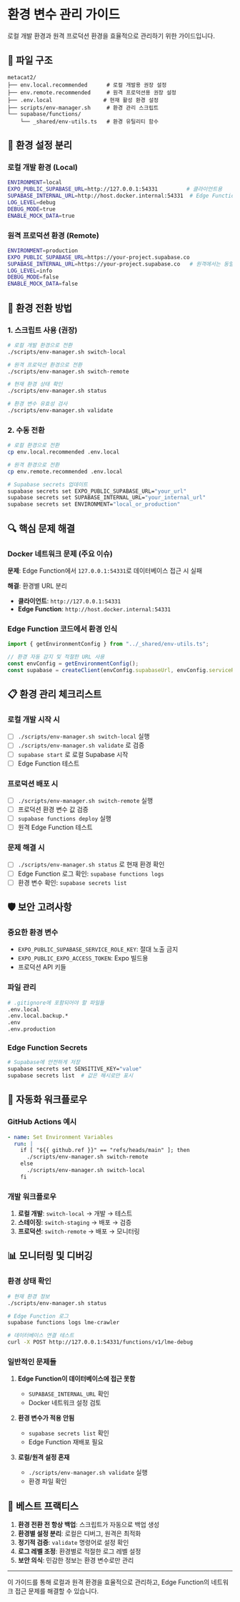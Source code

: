 # 환경 변수 관리 가이드

로컬 개발 환경과 원격 프로덕션 환경을 효율적으로 관리하기 위한 가이드입니다.

## 📁 파일 구조

```
metacat2/
├── env.local.recommended      # 로컬 개발용 권장 설정
├── env.remote.recommended     # 원격 프로덕션용 권장 설정
├── .env.local                # 현재 활성 환경 설정
├── scripts/env-manager.sh     # 환경 관리 스크립트
└── supabase/functions/
    └── _shared/env-utils.ts   # 환경 유틸리티 함수
```

## 🔧 환경 설정 분리

### 로컬 개발 환경 (Local)

```bash
ENVIRONMENT=local
EXPO_PUBLIC_SUPABASE_URL=http://127.0.0.1:54331         # 클라이언트용
SUPABASE_INTERNAL_URL=http://host.docker.internal:54331  # Edge Function용
LOG_LEVEL=debug
DEBUG_MODE=true
ENABLE_MOCK_DATA=true
```

### 원격 프로덕션 환경 (Remote)

```bash
ENVIRONMENT=production
EXPO_PUBLIC_SUPABASE_URL=https://your-project.supabase.co
SUPABASE_INTERNAL_URL=https://your-project.supabase.co   # 원격에서는 동일
LOG_LEVEL=info
DEBUG_MODE=false
ENABLE_MOCK_DATA=false
```

## 🚀 환경 전환 방법

### 1. 스크립트 사용 (권장)

```bash
# 로컬 개발 환경으로 전환
./scripts/env-manager.sh switch-local

# 원격 프로덕션 환경으로 전환
./scripts/env-manager.sh switch-remote

# 현재 환경 상태 확인
./scripts/env-manager.sh status

# 환경 변수 유효성 검사
./scripts/env-manager.sh validate
```

### 2. 수동 전환

```bash
# 로컬 환경으로 전환
cp env.local.recommended .env.local

# 원격 환경으로 전환
cp env.remote.recommended .env.local

# Supabase secrets 업데이트
supabase secrets set EXPO_PUBLIC_SUPABASE_URL="your_url"
supabase secrets set SUPABASE_INTERNAL_URL="your_internal_url"
supabase secrets set ENVIRONMENT="local_or_production"
```

## 🔍 핵심 문제 해결

### Docker 네트워크 문제 (주요 이슈)

**문제**: Edge Function에서 `127.0.0.1:54331`로 데이터베이스 접근 시 실패

**해결**: 환경별 URL 분리

- **클라이언트**: `http://127.0.0.1:54331`
- **Edge Function**: `http://host.docker.internal:54331`

### Edge Function 코드에서 환경 인식

```typescript
import { getEnvironmentConfig } from "../_shared/env-utils.ts";

// 환경 자동 감지 및 적절한 URL 사용
const envConfig = getEnvironmentConfig();
const supabase = createClient(envConfig.supabaseUrl, envConfig.serviceRoleKey);
```

## 📋 환경 관리 체크리스트

### 로컬 개발 시작 시

- [ ] `./scripts/env-manager.sh switch-local` 실행
- [ ] `./scripts/env-manager.sh validate` 로 검증
- [ ] `supabase start` 로 로컬 Supabase 시작
- [ ] Edge Function 테스트

### 프로덕션 배포 시

- [ ] `./scripts/env-manager.sh switch-remote` 실행
- [ ] 프로덕션 환경 변수 값 검증
- [ ] `supabase functions deploy` 실행
- [ ] 원격 Edge Function 테스트

### 문제 해결 시

- [ ] `./scripts/env-manager.sh status` 로 현재 환경 확인
- [ ] Edge Function 로그 확인: `supabase functions logs`
- [ ] 환경 변수 확인: `supabase secrets list`

## 🛡️ 보안 고려사항

### 중요한 환경 변수

- `EXPO_PUBLIC_SUPABASE_SERVICE_ROLE_KEY`: 절대 노출 금지
- `EXPO_PUBLIC_EXPO_ACCESS_TOKEN`: Expo 빌드용
- 프로덕션 API 키들

### 파일 관리

```bash
# .gitignore에 포함되어야 할 파일들
.env.local
.env.local.backup.*
.env
.env.production
```

### Edge Function Secrets

```bash
# Supabase에 안전하게 저장
supabase secrets set SENSITIVE_KEY="value"
supabase secrets list  # 값은 해시로만 표시
```

## 🔄 자동화 워크플로우

### GitHub Actions 예시

```yaml
- name: Set Environment Variables
  run: |
    if [ "${{ github.ref }}" == "refs/heads/main" ]; then
      ./scripts/env-manager.sh switch-remote
    else
      ./scripts/env-manager.sh switch-local
    fi
```

### 개발 워크플로우

1. **로컬 개발**: `switch-local` → 개발 → 테스트
2. **스테이징**: `switch-staging` → 배포 → 검증
3. **프로덕션**: `switch-remote` → 배포 → 모니터링

## 📊 모니터링 및 디버깅

### 환경 상태 확인

```bash
# 현재 환경 정보
./scripts/env-manager.sh status

# Edge Function 로그
supabase functions logs lme-crawler

# 데이터베이스 연결 테스트
curl -X POST http://127.0.0.1:54331/functions/v1/lme-debug
```

### 일반적인 문제들

1. **Edge Function이 데이터베이스에 접근 못함**

   - `SUPABASE_INTERNAL_URL` 확인
   - Docker 네트워크 설정 검토

2. **환경 변수가 적용 안됨**

   - `supabase secrets list` 확인
   - Edge Function 재배포 필요

3. **로컬/원격 설정 혼재**
   - `./scripts/env-manager.sh validate` 실행
   - 환경 파일 확인

## 🎯 베스트 프랙티스

1. **환경 전환 전 항상 백업**: 스크립트가 자동으로 백업 생성
2. **환경별 설정 분리**: 로컬은 디버그, 원격은 최적화
3. **정기적 검증**: `validate` 명령어로 설정 확인
4. **로그 레벨 조정**: 환경별로 적절한 로그 레벨 설정
5. **보안 의식**: 민감한 정보는 환경 변수로만 관리

---

이 가이드를 통해 로컬과 원격 환경을 효율적으로 관리하고, Edge Function의 네트워크 접근 문제를 해결할 수 있습니다.

